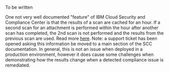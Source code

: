 To be written

One not very well documented "feature" of IBM Cloud Security and Compliance Center is that the results of a scan are cached for an hour. If a second scan for an attachment is performed within the hour after another scan has completed, the 2nd scan is not performed and the results from the previous scan are used. Read more <a href="https://cloud.ibm.com/docs/security-compliance?topic=security-compliance-ts-cache&interface=ui" target="_blank">here</a>. Note: a support ticket has been opened asking this information be moved to a main section of the SCC documentation. In general, this is not an issue when deployed in a production environment, however it does cause some challenges when demonstrating how the results change when a detected compliance issue is remediated.